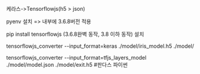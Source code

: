 케라스->Tensorflowjs(h5 > json)

pyenv 설치 => 내부에 3.6.8버전 적용

pip install tensorflowjs (3.6.8완벽 동작, 3.8 이하 동작) 설치

tensorflowjs_converter --input_format=keras ./model/iris_model.h5 ./model/

tensorflowjs_converter --input_format=tfjs_layers_model ./model/model.json ./model/exit.h5
#판다스 파이썬
